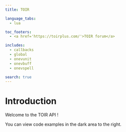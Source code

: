 ```yaml
---
title: TOIR

language_tabs:
  - lua

toc_footers:
  - <a href='https://toirplus.com/'>TOIR forum</a>

includes:
  - callbacks
  - global
  - onevunit
  - onevbuff
  - onevspell

search: true
---
```


# Introduction

Welcome to the TOIR API ! 

You can view code examples in the dark area to the right.